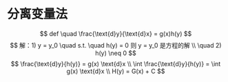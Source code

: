 # 分离变量法



$$
def \quad \frac{\text{d}y}{\text{d}x} = g(x)h(y)
$$
$$
解：1) y = y_0 \quad s.t. \quad h(y) = 0 则 y = y_0 是方程的解 \\
\quad 2) h(y) \neq 0 
$$
$$
\frac{\text{d}y}{h(y)} = g(x) \text{d}x \\
\int \frac{\text{d}y}{h(y)} = \int g(x) \text{d}x \\
H(y) = G(x) + C
$$

